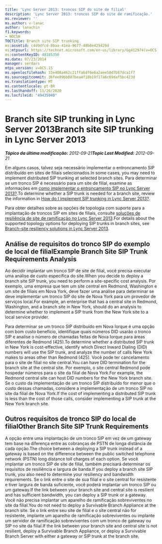 ```yaml
---
title: 'Lync Server 2013: troncos SIP do site de filial'
description: 'Lync Server 2013: troncos SIP do site de ramificação.'
ms.reviewer: ''
ms.author: v-lanac
author: lanachin
f1.keywords:
- NOCSH
TOCTitle: Branch site SIP trunking
ms:assetid: c4d9dfcd-8baa-41ea-9677-48b0e429429d
ms:mtpsurl: https://technet.microsoft.com/en-us/library/Gg412974(v=OCS.15)
ms:contentKeyID: 48185350
ms.date: 07/23/2014
manager: serdars
mtps_version: v=OCS.15
ms.openlocfilehash: 33e408a462c21ffa6df6e6a2aee50d7b87dca1f7
ms.sourcegitcommit: 36fee89bb887bea4f18b19f17a8c69daf5bc423d
ms.translationtype: MT
ms.contentlocale: pt-BR
ms.lasthandoff: 11/26/2020
ms.locfileid: "49435940"
---
```

# <a name="branch-site-sip-trunking-in-lync-server-2013"></a><span data-ttu-id="588af-103">Branch site SIP trunking in Lync Server 2013</span><span class="sxs-lookup"><span data-stu-id="588af-103">Branch site SIP trunking in Lync Server 2013</span></span>

<div data-xmlns="http://www.w3.org/1999/xhtml">

<div class="topic" data-xmlns="http://www.w3.org/1999/xhtml" data-msxsl="urn:schemas-microsoft-com:xslt" data-cs="https://msdn.microsoft.com/">

<div data-asp="https://msdn2.microsoft.com/asp">



</div>

<div id="mainSection">

<div id="mainBody"><span data-ttu-id="588af-104">

<span> </span></span><span class="sxs-lookup"><span data-stu-id="588af-104">

<span> </span></span></span>

<span data-ttu-id="588af-105">_**Tópico da última modificação:** 2012-09-21_</span><span class="sxs-lookup"><span data-stu-id="588af-105">_**Topic Last Modified:** 2012-09-21_</span></span>

<span data-ttu-id="588af-106">Em alguns casos, talvez seja necessário implementar o entroncamento SIP distribuído em sites de filiais selecionados.</span><span class="sxs-lookup"><span data-stu-id="588af-106">In some cases, you may need to implement distributed SIP trunking at selected branch sites.</span></span> <span data-ttu-id="588af-107">Para determinar se um tronco SIP é necessário para um site de filial, examine as informações em [como implementar o entroncamento SIP no Lync Server 2013?](lync-server-2013-how-do-i-implement-sip-trunking.md).</span><span class="sxs-lookup"><span data-stu-id="588af-107">To determine whether a SIP trunk is needed for a branch site, review the information in [How do I implement SIP trunking in Lync Server 2013?](lync-server-2013-how-do-i-implement-sip-trunking.md).</span></span>

<span data-ttu-id="588af-108">Para obter detalhes sobre as opções de topologia com suporte para a implantação de troncos SIP em sites de filiais, consulte [soluções de resiliência de site de ramificação no Lync Server 2013](lync-server-2013-branch-site-resiliency-solutions.md).</span><span class="sxs-lookup"><span data-stu-id="588af-108">For details about the supported topology options for deploying SIP trunks in branch sites, see [Branch-site resiliency solutions in Lync Server 2013](lync-server-2013-branch-site-resiliency-solutions.md).</span></span>

<div>

## <a name="example-branch-site-sip-trunk-requirements-analysis"></a><span data-ttu-id="588af-109">Análise de requisitos do tronco SIP do exemplo de local de filial</span><span class="sxs-lookup"><span data-stu-id="588af-109">Example Branch Site SIP Trunk Requirements Analysis</span></span>

<span data-ttu-id="588af-110">Ao decidir implantar um tronco SIP de site de filial, você precisa executar uma análise de custo específica do site.</span><span class="sxs-lookup"><span data-stu-id="588af-110">When you decide to deploy a branch site SIP trunk, you need to perform a site-specific cost analysis.</span></span> <span data-ttu-id="588af-111">Por exemplo, uma empresa que tem um site central em Redmond, Washington e um site de filiais em Nova York, deve fazer uma análise para determinar se deve implementar um tronco SIP do site de Nova York para um provedor de serviços local.</span><span class="sxs-lookup"><span data-stu-id="588af-111">For example, an enterprise that has a central site in Redmond, Washington, and a branch site in New York, should do an analysis to determine whether to implement a SIP trunk from the New York site to a local service provider.</span></span>

<span data-ttu-id="588af-112">Para determinar se um tronco SIP distribuído em Nova Iorque é uma opção com bom custo benefício, identifique quais números DID usarão o tronco SIP e analise o número de chamadas feitas de Nova Iorque para áreas diferentes de Redmond (425).</span><span class="sxs-lookup"><span data-stu-id="588af-112">To determine whether a distributed SIP trunk in New York is cost-effective, identify which Direct Inward Dialing (DID) numbers will use the SIP trunk, and analyze the number of calls New York makes to areas other than Redmond (425).</span></span> <span data-ttu-id="588af-113">Você pode ter cancelamento para o site de filial no site central.</span><span class="sxs-lookup"><span data-stu-id="588af-113">You can have DID termination for the branch site at the central site.</span></span> <span data-ttu-id="588af-114">Por exemplo, o site central Redmond pode hospedar números para o site da filial de Nova York.</span><span class="sxs-lookup"><span data-stu-id="588af-114">For example, the Redmond central site can host DID numbers for the New York branch site.</span></span> <span data-ttu-id="588af-115">Se o custo da implementação de um tronco SIP distribuído for menor que o custo dessas chamadas, considere a implementação de um tronco SIP no site da filial de Nova York.</span><span class="sxs-lookup"><span data-stu-id="588af-115">If the cost of implementing a distributed SIP trunk is less than the cost of those calls, consider implementing a SIP trunk at the New York branch site.</span></span>

</div>

<div>

## <a name="other-branch-site-sip-trunk-requirements"></a><span data-ttu-id="588af-116">Outros requisitos de tronco SIP do local de filial</span><span class="sxs-lookup"><span data-stu-id="588af-116">Other Branch Site SIP Trunk Requirements</span></span>

<span data-ttu-id="588af-117">A opção entre uma implantação de um tronco SIP em vez de um gateway tem base na diferença entre as cobranças de PSTN de longa distância de cada opção.</span><span class="sxs-lookup"><span data-stu-id="588af-117">The choice between a deploying a SIP trunk instead of a gateway is based on the difference between the public switched telephone network (PSTN) long distance toll charges of each option.</span></span> <span data-ttu-id="588af-118">Se você implantar um tronco SIP de site de filial, também precisará determinar os requisitos de resiliência e largura de banda.</span><span class="sxs-lookup"><span data-stu-id="588af-118">If you deploy a branch site SIP trunk, you also need to determine your resiliency and bandwidth requirements.</span></span> <span data-ttu-id="588af-119">Se o link entre o site de sua filial e o site central for resistente e tiver largura de banda suficiente, você poderá implantar um tronco SIP ou um gateway.</span><span class="sxs-lookup"><span data-stu-id="588af-119">If the link between your branch site and central site is resilient and has sufficient bandwidth, you can deploy a SIP trunk or a gateway.</span></span> <span data-ttu-id="588af-120">Você não precisa implantar um aparelho de ramificação sobreviventes no site da filial.</span><span class="sxs-lookup"><span data-stu-id="588af-120">You do not need to deploy a Survivable Branch Appliance at the branch site.</span></span> <span data-ttu-id="588af-121">Se o link entre seu site de filial e o site central não for resistente, implante um aparelho de ramificação sobreviventes ou implante um servidor de ramificação sobreviventes com um tronco de gateway ou SIP no site da filial.</span><span class="sxs-lookup"><span data-stu-id="588af-121">If the link between your branch site and central site is not resilient, deploy a Survivable Branch Appliance, or deploy a Survivable Branch Server with either a gateway or SIP trunk at the branch site.</span></span>

<span data-ttu-id="588af-122"></div>

</div>

<span> </span>

</div>

</div>

</span><span class="sxs-lookup"><span data-stu-id="588af-122"></div>

</div>

<span> </span>

</div>

</div>

</span></span></div>

